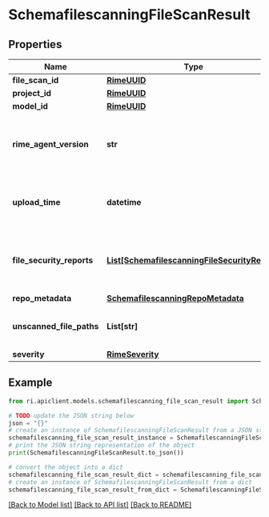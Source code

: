 # SchemafilescanningFileScanResult


## Properties

Name | Type | Description | Notes
------------ | ------------- | ------------- | -------------
**file_scan_id** | [**RimeUUID**](RimeUUID.md) |  | [optional] 
**project_id** | [**RimeUUID**](RimeUUID.md) |  | [optional] 
**model_id** | [**RimeUUID**](RimeUUID.md) |  | [optional] 
**rime_agent_version** | **str** | The version of the RIME agent that was used to scan the model. | [optional] 
**upload_time** | **datetime** | The time when the file scan result was uploaded. | [optional] 
**file_security_reports** | [**List[SchemafilescanningFileSecurityReport]**](SchemafilescanningFileSecurityReport.md) | The security reports for the files that were scanned. | [optional] 
**repo_metadata** | [**SchemafilescanningRepoMetadata**](SchemafilescanningRepoMetadata.md) |  | [optional] 
**unscanned_file_paths** | **List[str]** | The list of files that were not scanned. | [optional] 
**severity** | [**RimeSeverity**](RimeSeverity.md) |  | [optional] 

## Example

```python
from ri.apiclient.models.schemafilescanning_file_scan_result import SchemafilescanningFileScanResult

# TODO update the JSON string below
json = "{}"
# create an instance of SchemafilescanningFileScanResult from a JSON string
schemafilescanning_file_scan_result_instance = SchemafilescanningFileScanResult.from_json(json)
# print the JSON string representation of the object
print(SchemafilescanningFileScanResult.to_json())

# convert the object into a dict
schemafilescanning_file_scan_result_dict = schemafilescanning_file_scan_result_instance.to_dict()
# create an instance of SchemafilescanningFileScanResult from a dict
schemafilescanning_file_scan_result_from_dict = SchemafilescanningFileScanResult.from_dict(schemafilescanning_file_scan_result_dict)
```
[[Back to Model list]](../README.md#documentation-for-models) [[Back to API list]](../README.md#documentation-for-api-endpoints) [[Back to README]](../README.md)

